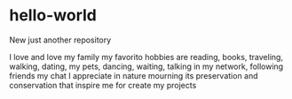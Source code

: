 # hello-world
New just another repository


I love and love my family my favorito hobbies are reading, books, traveling, walking, dating, my pets, dancing, waiting, talking in my network, following friends my chat I appreciate in nature mourning its preservation and conservation that inspire me for create my projects
 
